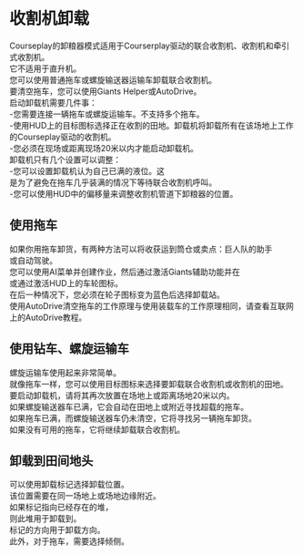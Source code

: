 # 收割机卸载

  
Courseplay的卸粮器模式适用于Courserplay驱动的联合收割机、收割机和牵引式收割机。  
它不适用于直升机。  
您可以使用普通拖车或螺旋输送器运输车卸载联合收割机。  
要清空拖车，您可以使用Giants Helper或AutoDrive。  
启动卸载机需要几件事：  
-您需要连接一辆拖车或螺旋运输车。不支持多个拖车。  
-使用HUD上的目标图标选择正在收割的田地。卸载机将卸载所有在该场地上工作的Courseplay驱动的收割机。  
-您必须在现场或距离现场20米以内才能启动卸载机。  
卸载机只有几个设置可以调整：  
-您可以设置卸载机认为自己已满的液位。这  
是为了避免在拖车几乎装满的情况下等待联合收割机呼叫。  
-您可以使用HUD中的偏移量来调整收割机管道下卸粮器的位置。  


## 使用拖车

  
如果你用拖车卸货，有两种方法可以将收获运到筒仓或卖点：巨人队的助手  
或自动驾驶。  
您可以使用AI菜单并创建作业，然后通过激活Giants辅助功能并在  
或通过激活HUD上的车轮图标。  
在后一种情况下，您必须在轮子图标变为蓝色后选择卸载站。  
使用AutoDrive清空拖车的工作原理与使用装载车的工作原理相同，请查看互联网上的AutoDrive教程。  


## 使用钻车、螺旋运输车

  
螺旋运输车使用起来非常简单。  
就像拖车一样，您可以使用目标图标来选择要卸载联合收割机或收割机的田地。  
要启动卸载机，请将其再次放置在场地上或距离场地20米以内。  
如果螺旋输送器车已满，它会自动在田地上或附近寻找超载的拖车。  
如果拖车已满，而螺旋输送器车仍未清空，它将寻找另一辆拖车卸货。  
如果没有可用的拖车，它将继续卸载联合收割机。  


## 卸载到田间地头

  
可以使用卸载标记选择卸载位置。  
该位置需要在同一场地上或场地边缘附近。  
如果标记指向已经存在的堆，  
则此堆用于卸载到。  
标记的方向用于卸载方向。  
此外，对于拖车，需要选择倾侧。  


